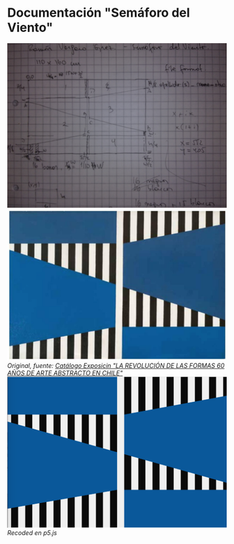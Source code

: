 # Documentación "Semáforo del Viento"

![](https://github.com/guillemontecinos/recode/blob/master/vergar_grez-semaforo-del-viento/documentation/docu_semaforo_viento.jpg)
![](https://github.com/guillemontecinos/recode/blob/master/vergar_grez-semaforo-del-viento/documentation/semaforo_del_viento_original.png)
*Original, fuente:* [*Catálogo Exposicin "LA REVOLUCIÓN DE LAS FORMAS
60 AÑOS DE ARTE ABSTRACTO EN CHILE"*](http://www.ccplm.cl/sitio/catalogola-revolucion-de-las-formas/)
![](https://github.com/guillemontecinos/recode/blob/master/vergar_grez-semaforo-del-viento/documentation/semaforo_del_viento_recoded.png)
*Recoded en p5.js*
